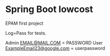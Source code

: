 # Spring Boot lowcost
EPAM first project

Log=Pass for tests.

Admin EMAIL@MAIL.COM = PASSWORD User ExampleEmail23@google.com = userpassword
